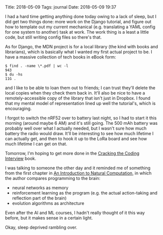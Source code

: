 Title: 2018-05-09
Tags: journal
Date: 2018-05-09 19:37

I had a hard time getting anything done today owing to a lack of sleep, but
I did get two things done: more work on the Django tutorial, and figure out
how to template out my current mechanical (e.g. translating a YAML config
for one system to another) task at work. The work thing is a least a little
code, but still writing config files so there's that.

As for Django, the MDN project is for a local library (the kind with
books and librarians), which is basically what I wanted my first actual
project to be. I have a massive collection of tech books in eBook form:

```
$ find . -name \*.pdf | wc -l
943
$ du -hs
11G	.
```

and I like to be able to loan them out to friends; I can trust they'll
delete the local copies when they check them back in. It'll also be
nice to have a remotely-accessible copy of the library that isn't just
in Dropbox. I found that my mental model of representation lined up
well the tutorial's, which is encouraging.

I forgot to switch the nRF52 over to battery last night, so I had to
start it this morning (around maybe 6 AM) and it's still going. The
500 mAh battery was probably well over what I actually needed, but
I wasn't sure how much battery the radio would draw. It'll be interesting
to see how much lifetime I can actually get, and then to hook it up to
the LoRa board and see how much lifetime I can get on that.

Tomorrow, I'm hoping to get more done in the
[Cracking the Coding Interview](http://www.crackingthecodinginterview.com/)
book.

I was talking to someone the other day and it reminded me of
something from the first chapter in [An Introduction to Natural
Computation](https://mitpress.mit.edu/books/introduction-natural-computation),
in which the author compares programming to the brain:

+ neural networks as memory
+ reinforcement learning as the program (e.g. the actual action-taking
  and reflection part of the brain)
+ evolution algorithms as architecture

Even after the AI and ML courses, I hadn't really thought of it this
way before, but it makes sense in a certain light.

Okay, sleep deprived rambling over.
